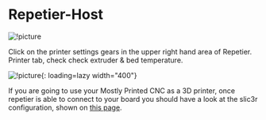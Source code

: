 # Repetier-Host

![!picture](https://www.v1engineering.com/wp-content/uploads/2015/05/repetierbasic.png)

Click on the printer settings gears in the upper right hand area of Repetier. Printer tab, check
check extruder & bed temperature.

![!picture](https://www.v1engineering.com/wp-content/uploads/2015/05/rep2.jpg){: loading=lazy width="400"}

If you are going to use your Mostly Printed CNC as a 3D printer, once repetier is able to connect to
your board you should have a look at the slic3r configuration, shown on [this page](https://www.v1engineering.com/import-extruder/).

